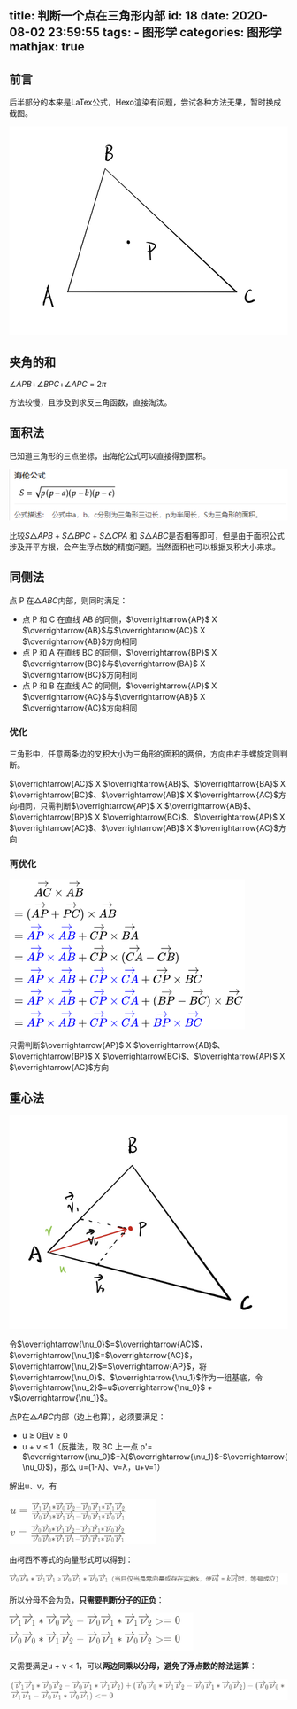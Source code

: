 title: 判断一个点在三角形内部
id: 18
date: 2020-08-02 23:59:55
tags:
    - 图形学
categories: 图形学
mathjax: true
---
## 前言
后半部分的本来是LaTex公式，Hexo渲染有问题，尝试各种方法无果，暂时换成截图。

<!-- more -->

![1.jpeg](/img/graphic/1.jpeg)

## 夹角的和

$\angle{APB}$+$\angle{BPC}$+$\angle{APC}$ = $2\pi$

方法较慢，且涉及到求反三角函数，直接淘汰。

## 面积法

已知道三角形的三点坐标，由海伦公式可以直接得到面积。

![4.png](/img/graphic/4.png)

比较$S\triangle{APB} + S\triangle{BPC} + S\triangle{CPA}$ 和 $S\triangle{ABC}$是否相等即可，但是由于面积公式涉及开平方根，会产生浮点数的精度问题。当然面积也可以根据叉积大小来求。

## 同侧法

点 P 在$\triangle{ABC}$内部，则同时满足：

- 点 P 和 C 在直线 AB 的同侧，$\overrightarrow{AP}$ X $\overrightarrow{AB}$与$\overrightarrow{AC}$ X $\overrightarrow{AB}$方向相同
- 点 P 和 A 在直线 BC 的同侧，$\overrightarrow{BP}$ X $\overrightarrow{BC}$与$\overrightarrow{BA}$ X $\overrightarrow{BC}$方向相同
- 点 P 和 B 在直线 AC 的同侧，$\overrightarrow{AP}$ X $\overrightarrow{AC}$与$\overrightarrow{AB}$ X $\overrightarrow{AC}$方向相同

### 优化

三角形中，任意两条边的叉积大小为三角形的面积的两倍，方向由右手螺旋定则判断。

$\overrightarrow{AC}$ X $\overrightarrow{AB}$、$\overrightarrow{BA}$ X $\overrightarrow{BC}$、$\overrightarrow{AB}$ X $\overrightarrow{AC}$方向相同，只需判断$\overrightarrow{AP}$ X $\overrightarrow{AB}$、$\overrightarrow{BP}$ X $\overrightarrow{BC}$、$\overrightarrow{AP}$ X $\overrightarrow{AC}$、$\overrightarrow{AB}$ X $\overrightarrow{AC}$方向

### 再优化

![3.png](/img/graphic/3.png)

只需判断$\overrightarrow{AP}$ X $\overrightarrow{AB}$、$\overrightarrow{BP}$ X $\overrightarrow{BC}$、$\overrightarrow{AP}$ X $\overrightarrow{AC}$方向

## 重心法

![2.jpeg](/img/graphic/2.jpeg)

令$\overrightarrow{\nu_0}$=$\overrightarrow{AC}$，$\overrightarrow{\nu_1}$=$\overrightarrow{AC}$，$\overrightarrow{\nu_2}$=$\overrightarrow{AP}$，将$\overrightarrow{\nu_0}$、$\overrightarrow{\nu_1}$作为一组基底，令$\overrightarrow{\nu_2}$=u$\overrightarrow{\nu_0}$ + v$\overrightarrow{\nu_1}$。

点P在$\triangle{ABC}$内部（边上也算），必须要满足：

- u ≥ 0且v ≥ 0
- u + v ≤ 1（反推法，取 BC 上一点 p'= $\overrightarrow{\nu_0}$+λ($\overrightarrow{\nu_1}$-$\overrightarrow{\nu_0}$)，那么 u=(1-λ)、v=λ，u+v=1）

解出u、v，有

![5.png](/img/graphic/5.png)

由柯西不等式的向量形式可以得到：

![6.png](/img/graphic/6.png)

所以分母不会为负，**只需要判断分子的正负**：

![7.png](/img/graphic/7.png)

又需要满足u + v < 1，可以**两边同乘以分母，避免了浮点数的除法运算**：

![8.png](/img/graphic/8.png)